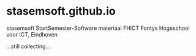 # stasemsoft.github.io
stasemsoft
StartSemester-Software materiaal
FHICT
Fontys Hogeschool voor ICT, Eindhoven

...still collecting...
